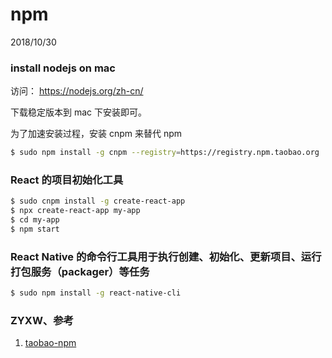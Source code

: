 # npm
2018/10/30


### install nodejs on mac

访问：
https://nodejs.org/zh-cn/

下载稳定版本到 mac 下安装即可。

为了加速安装过程，安装 cnpm 来替代 npm
```bash
$ sudo npm install -g cnpm --registry=https://registry.npm.taobao.org

```


### React 的项目初始化工具
```bash
$ sudo cnpm install -g create-react-app
$ npx create-react-app my-app
$ cd my-app
$ npm start

```

### React Native 的命令行工具用于执行创建、初始化、更新项目、运行打包服务（packager）等任务
```bash
$ sudo npm install -g react-native-cli

```


### ZYXW、参考
1. [taobao-npm](https://npm.taobao.org/)
